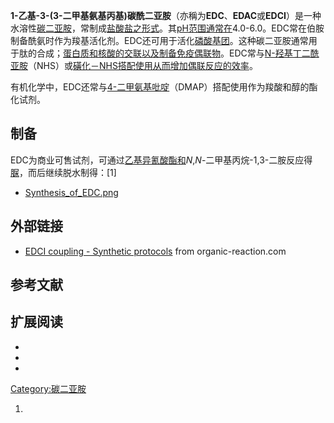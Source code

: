 **1-乙基-3-(3-二甲基氨基丙基)碳酰二亚胺**（亦稱为**EDC**、**EDAC**或**EDCI**）是一种水溶性[碳二亚胺](../Page/碳二亚胺.md "wikilink")，常制成[盐酸盐之形式](../Page/盐酸.md "wikilink")。其[pH范围通常在](https://zh.wikipedia.org/wiki/pH "wikilink")4.0-6.0。EDC常在伯胺制备酰氨时作为羧基活化剂。EDC还可用于活化[磷酸基团](../Page/磷酸.md "wikilink")。这种碳二亚胺通常用于肽的合成；[蛋白质和](../Page/蛋白质.md "wikilink")[核酸的交联以及制备](../Page/核酸.md "wikilink")[免疫偶联物](https://zh.wikipedia.org/wiki/免疫偶联物 "wikilink")。EDC常与[N-羟基丁二酰亚胺](https://zh.wikipedia.org/wiki/N-羟基丁二酰亚胺 "wikilink")（NHS）或[磺化－NHS搭配使用从而增加偶联反应的效率](https://zh.wikipedia.org/wiki/磺化－NHS "wikilink")。

有机化学中，EDC还常与[4-二甲氨基吡啶](../Page/4-二甲氨基吡啶.md "wikilink")（DMAP）搭配使用作为羧酸和醇的酯化试剂。

## 制备

EDC为商业可售试剂，可通过[乙基异氰酸酯和](https://zh.wikipedia.org/wiki/乙基异氰酸酯 "wikilink")*N*,*N*-二甲基丙烷-1,3-二胺反应得[脲](https://zh.wikipedia.org/wiki/脲 "wikilink")，而后继续脱水制得：\[1\]

  -
    [Synthesis_of_EDC.png](https://zh.wikipedia.org/wiki/File:Synthesis_of_EDC.png "fig:Synthesis_of_EDC.png")

## 外部链接

  - [EDCI coupling - Synthetic
    protocols](http://www.organic-reaction.com/synthetic-protocols/coupling-reagents-in-amide-synthesis/)
    from organic-reaction.com

## 参考文献

<references/>

## 扩展阅读

  -
  -
  -
[Category:碳二亚胺](https://zh.wikipedia.org/wiki/Category:碳二亚胺 "wikilink")

1.